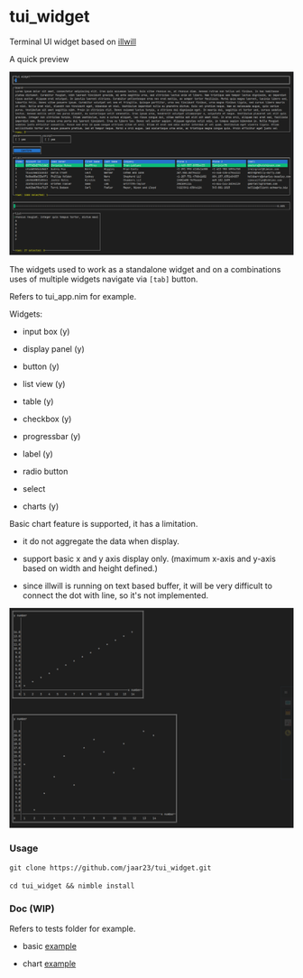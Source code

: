 # tui_widget

Terminal UI widget based on [illwill](https://github.com/johnnovak/illwill/tree/master])

A quick preview

![preview](./tui_widget.gif)

The widgets used to work as a standalone widget and on a combinations uses of multiple widgets navigate via `[tab]` button. 

Refers to tui_app.nim for example.

Widgets:
- input box (y)

- display panel (y)

- button (y)

- list view (y)

- table (y)

- checkbox (y)

- progressbar (y)

- label (y)

- radio button

- select

- charts (y)

Basic chart feature is supported, it has a limitation. 

  - it do not aggregate the data when display.

  - support basic x and y axis display only. (maximum x-axis and y-axis based on width and height defined.)

  - since illwill is running on text based buffer, it will be very difficult to connect the dot with line, so it's not implemented.

![chart](./chart_test.png)

### Usage

```shell
git clone https://github.com/jaar23/tui_widget.git

cd tui_widget && nimble install
```

### Doc (WIP)

Refers to tests folder for example.

- basic [example](./tests/tui_test.nim)

- chart [example](./tests/chart_test.nim)

